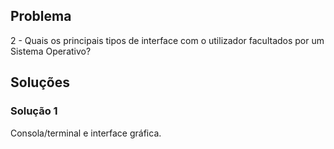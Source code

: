 ## Problema

2 - Quais os principais tipos de interface com o utilizador facultados por um
Sistema Operativo?

## Soluções

### Solução 1

Consola/terminal e interface gráfica.
